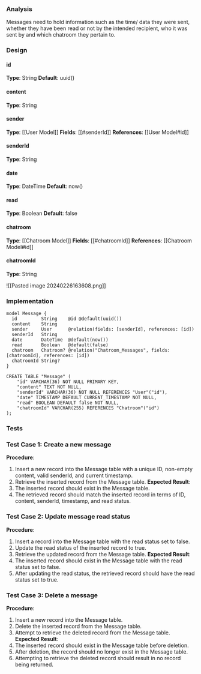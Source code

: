 
### Analysis

Messages need to hold information such as the time/ data they were sent, whether they have been read or not by the intended recipient, who it was sent by and which chatroom they pertain to.


### Design

#### id
__Type__: String
__Default__: uuid()

#### content
__Type__: String

#### sender
__Type__: [[User Model]]
__Fields__: [[#senderId]]
__References__: [[User Model#id]]

#### senderId
__Type__: String

#### date
__Type__: DateTime
__Default__: now()

#### read
__Type__: Boolean
__Default__: false

#### chatroom
__Type__: [[Chatroom Model]]
__Fields__: [[#chatroomId]]
__References__: [[Chatroom Model#id]]

#### chatroomId
__Type__: String


![[Pasted image 20240226163608.png]]


### Implementation

```
model Message {
  id         String    @id @default(uuid())
  content    String
  sender     User      @relation(fields: [senderId], references: [id])
  senderId   String
  date       DateTime  @default(now())
  read       Boolean   @default(false)
  chatroom   Chatroom? @relation("Chatroom_Messages", fields: [chatroomId], references: [id])
  chatroomId String?
}
```

```
CREATE TABLE "Message" (
    "id" VARCHAR(36) NOT NULL PRIMARY KEY,
    "content" TEXT NOT NULL,
    "senderId" VARCHAR(36) NOT NULL REFERENCES "User"("id"),
    "date" TIMESTAMP DEFAULT CURRENT_TIMESTAMP NOT NULL,
    "read" BOOLEAN DEFAULT false NOT NULL,
    "chatroomId" VARCHAR(255) REFERENCES "Chatroom"("id")
);
```


### Tests

### Test Case 1: Create a new message

**Procedure**:
1. Insert a new record into the Message table with a unique ID, non-empty content, valid senderId, and current timestamp.
2. Retrieve the inserted record from the Message table.
**Expected Result**:
1. The inserted record should exist in the Message table.
2. The retrieved record should match the inserted record in terms of ID, content, senderId, timestamp, and read status.

### Test Case 2: Update message read status

**Procedure**:
1. Insert a record into the Message table with the read status set to false.
2. Update the read status of the inserted record to true.
3. Retrieve the updated record from the Message table.
**Expected Result**:
1. The inserted record should exist in the Message table with the read status set to false.
2. After updating the read status, the retrieved record should have the read status set to true.

### Test Case 3: Delete a message

**Procedure**:
1. Insert a new record into the Message table.
2. Delete the inserted record from the Message table.
3. Attempt to retrieve the deleted record from the Message table.
**Expected Result**:
1. The inserted record should exist in the Message table before deletion.
2. After deletion, the record should no longer exist in the Message table.
3. Attempting to retrieve the deleted record should result in no record being returned.